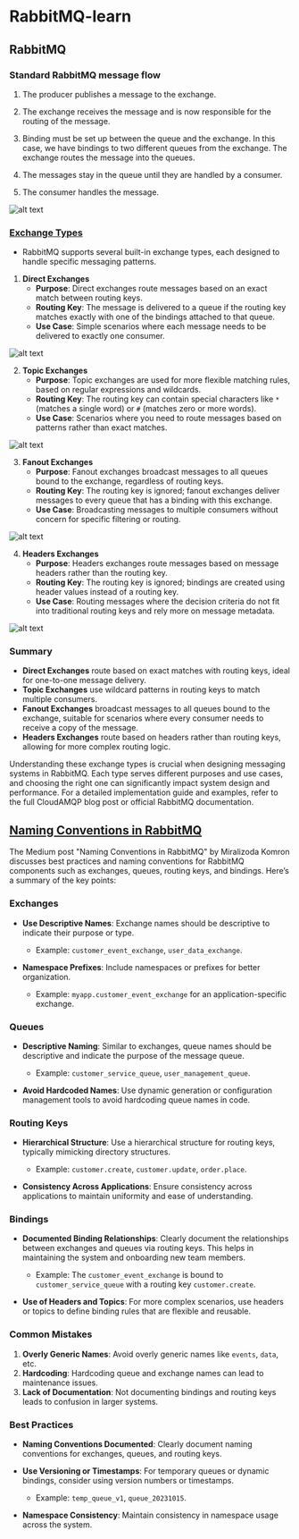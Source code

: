 # RabbitMQ-learn

## RabbitMQ

### Standard RabbitMQ message flow

1. The producer publishes a message to the exchange.

1. The exchange receives the message and is now responsible for the routing of the message.

1. Binding must be set up between the queue and the exchange. In this case, we have bindings to two different queues from the exchange. The exchange routes the message into the queues.

1. The messages stay in the queue until they are handled by a consumer.

1. The consumer handles the message.

![alt text](assets/image.png)

### [Exchange Types](https://www.cloudamqp.com/blog/part4-rabbitmq-for-beginners-exchanges-routing-keys-bindings.html)

- RabbitMQ supports several built-in exchange types, each designed to handle specific messaging patterns.

1. **Direct Exchanges**
   - **Purpose**: Direct exchanges route messages based on an exact match between routing keys.
   - **Routing Key**: The message is delivered to a queue if the routing key matches exactly with one of the bindings attached to that queue.
   - **Use Case**: Simple scenarios where each message needs to be delivered to exactly one consumer.

![alt text](assets/image%20copy.png)

2. **Topic Exchanges**
   - **Purpose**: Topic exchanges are used for more flexible matching rules, based on regular expressions and wildcards.
   - **Routing Key**: The routing key can contain special characters like `*` (matches a single word) or `#` (matches zero or more words).
   - **Use Case**: Scenarios where you need to route messages based on patterns rather than exact matches.

![alt text](assets/image%20copy%202.png)

3. **Fanout Exchanges**
   - **Purpose**: Fanout exchanges broadcast messages to all queues bound to the exchange, regardless of routing keys.
   - **Routing Key**: The routing key is ignored; fanout exchanges deliver messages to every queue that has a binding with this exchange.
   - **Use Case**: Broadcasting messages to multiple consumers without concern for specific filtering or routing.

![alt text](assets/image%20copy%203.png)

4. **Headers Exchanges**
   - **Purpose**: Headers exchanges route messages based on message headers rather than the routing key.
   - **Routing Key**: The routing key is ignored; bindings are created using header values instead of a routing key.
   - **Use Case**: Routing messages where the decision criteria do not fit into traditional routing keys and rely more on message metadata.

![alt text](assets/image%20copy%204.png)

### Summary

- **Direct Exchanges** route based on exact matches with routing keys, ideal for one-to-one message delivery.
- **Topic Exchanges** use wildcard patterns in routing keys to match multiple consumers.
- **Fanout Exchanges** broadcast messages to all queues bound to the exchange, suitable for scenarios where every consumer needs to receive a copy of the message.
- **Headers Exchanges** route based on headers rather than routing keys, allowing for more complex routing logic.

Understanding these exchange types is crucial when designing messaging systems in RabbitMQ. Each type serves different purposes and use cases, and choosing the right one can significantly impact system design and performance. For a detailed implementation guide and examples, refer to the full CloudAMQP blog post or official RabbitMQ documentation.

## [Naming Conventions in RabbitMQ](https://medium.com/@miralizoda.komron/naming-conventions-in-rabbitmq-84cc583e84f5#bypass)

The Medium post "Naming Conventions in RabbitMQ" by Miralizoda Komron discusses best practices and naming conventions for RabbitMQ components such as exchanges, queues, routing keys, and bindings. Here’s a summary of the key points:

### Exchanges

- **Use Descriptive Names**: Exchange names should be descriptive to indicate their purpose or type.
  - Example: `customer_event_exchange`, `user_data_exchange`.

- **Namespace Prefixes**: Include namespaces or prefixes for better organization.
  - Example: `myapp.customer_event_exchange` for an application-specific exchange.

### Queues

- **Descriptive Naming**: Similar to exchanges, queue names should be descriptive and indicate the purpose of the message queue.
  - Example: `customer_service_queue`, `user_management_queue`.

- **Avoid Hardcoded Names**: Use dynamic generation or configuration management tools to avoid hardcoding queue names in code.

### Routing Keys

- **Hierarchical Structure**: Use a hierarchical structure for routing keys, typically mimicking directory structures.
  - Example: `customer.create`, `customer.update`, `order.place`.

- **Consistency Across Applications**: Ensure consistency across applications to maintain uniformity and ease of understanding.

### Bindings

- **Documented Binding Relationships**: Clearly document the relationships between exchanges and queues via routing keys. This helps in maintaining the system and onboarding new team members.
  - Example: The `customer_event_exchange` is bound to `customer_service_queue` with a routing key `customer.create`.

- **Use of Headers and Topics**: For more complex scenarios, use headers or topics to define binding rules that are flexible and reusable.

### Common Mistakes

1. **Overly Generic Names**: Avoid overly generic names like `events`, `data`, etc.
2. **Hardcoding**: Hardcoding queue and exchange names can lead to maintenance issues.
3. **Lack of Documentation**: Not documenting bindings and routing keys leads to confusion in larger systems.

### Best Practices

- **Naming Conventions Documented**: Clearly document naming conventions for exchanges, queues, and routing keys.
- **Use Versioning or Timestamps**: For temporary queues or dynamic bindings, consider using version numbers or timestamps.
  - Example: `temp_queue_v1`, `queue_20231015`.

- **Namespace Consistency**: Maintain consistency in namespace usage across the system.
